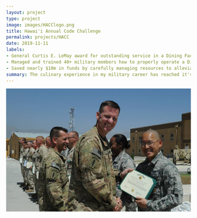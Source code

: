 ```yaml
---
layout: project
type: project
image: images/HACClogo.png
title: Hawai'i Annual Code Challenge
permalink: projects/HACC
date: 2019-11-11
labels:
- General Curtis E. LeMay award for outstanding service in a Dining Facility
- Managed and trained 40+ military members how to properly operate a Dining Facility
- Saved nearly $10m in funds by carefully managing resources to alleviate waste
summary: The culinary experience in my military career has reached it's pinnacle when my team won the General Curtis E. LeMay award for outstanding service in a Dining Facility.
---
```


<img class="ui medium right floated rounded image" src="../images/Deployedawardimage.jpg">

